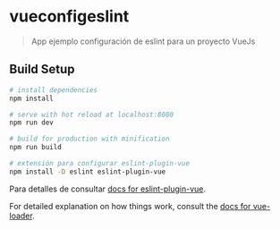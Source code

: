 # vueconfigeslint

> App ejemplo configuración de eslint para un proyecto VueJs

## Build Setup

``` bash
# install dependencies
npm install

# serve with hot reload at localhost:8080
npm run dev

# build for production with minification
npm run build

# extensión para configurar eslint-plugin-vue
npm install -D eslint eslint-plugin-vue
```
Para detalles de consultar [docs for eslint-plugin-vue](https://eslint.vuejs.org/user-guide/#installation).

For detailed explanation on how things work, consult the [docs for vue-loader](http://vuejs.github.io/vue-loader).

